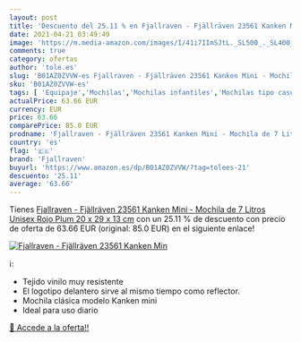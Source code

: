 ```yaml
---
layout: post
title: 'Descuento del 25.11 % en Fjallraven - Fjällräven 23561 Kanken Min'
date: 2021-04-21 03:49:49
image: 'https://m.media-amazon.com/images/I/41i7IImSJtL._SL500_._SL400_.jpg'
comments: true
category: ofertas
author: 'tole.es'
slug: 'B01AZ0ZVVW-es Fjallraven - Fjällräven 23561 Kanken Mini - Mochila de 7...'
sku: 'B01AZ0ZVVW-es'
tags: [ 'Equipaje','Mochilas','Mochilas infantiles','Mochilas tipo casual','Zapatos y complementos','fjallraven','mochila', ]
actualPrice: 63.66 EUR
currency: EUR
price: 63.66
comparePrice: 85.0 EUR
prodname: 'Fjallraven - Fjällräven 23561 Kanken Mini - Mochila de 7 Litros  Unisex  Rojo  Plum   20 x 29 x 13 cm'
country: 'es'
flag: '🇪🇸'
brand: 'Fjallraven'
buyurl: 'https://www.amazon.es/dp/B01AZ0ZVVW/?tag=tolees-21'
descuento: '25.11'
average: '63.66'
---
```


Tienes [Fjallraven - Fjällräven 23561 Kanken Mini - Mochila de 7 Litros  Unisex  Rojo  Plum   20 x 29 x 13 cm](https://www.amazon.es/dp/B01AZ0ZVVW/?tag=tolees-21) con un 25.11 % de descuento con precio de oferta de 63.66 EUR (original: 85.0 EUR) en el siguiente enlace!

[![Fjallraven - Fjällräven 23561 Kanken Min](https://m.media-amazon.com/images/I/41i7IImSJtL._SL500_._SL400_.jpg)](https://www.amazon.es/dp/B01AZ0ZVVW/?tag=tolees-21)

ℹ️:

- Tejido vinilo muy resistente
- El logotipo delantero sirve al mismo tiempo como reflector.
- Mochila clásica modelo Kanken mini
- Ideal para uso diario

[🛒 Accede a la oferta!!](https://www.amazon.es/dp/B01AZ0ZVVW/?tag=tolees-21)
